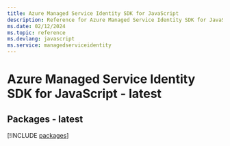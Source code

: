 ```yaml
---
title: Azure Managed Service Identity SDK for JavaScript
description: Reference for Azure Managed Service Identity SDK for JavaScript
ms.date: 02/12/2024
ms.topic: reference
ms.devlang: javascript
ms.service: managedserviceidentity
---
```

# Azure Managed Service Identity SDK for JavaScript - latest
## Packages - latest
[!INCLUDE [packages](managed-service-identity-index.md)]